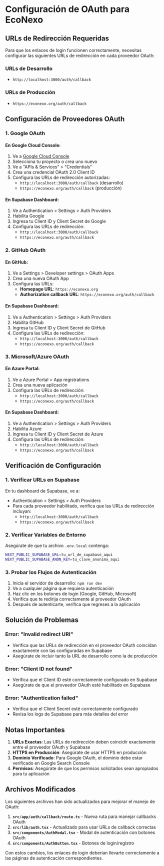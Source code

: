 # Configuración de OAuth para EcoNexo

## URLs de Redirección Requeridas

Para que los enlaces de login funcionen correctamente, necesitas configurar las siguientes URLs de redirección en cada proveedor OAuth:

### URLs de Desarrollo
- `http://localhost:3000/auth/callback`

### URLs de Producción
- `https://econexo.org/auth/callback`

## Configuración de Proveedores OAuth

### 1. Google OAuth

#### En Google Cloud Console:
1. Ve a [Google Cloud Console](https://console.cloud.google.com/)
2. Selecciona tu proyecto o crea uno nuevo
3. Ve a "APIs & Services" > "Credentials"
4. Crea una credencial OAuth 2.0 Client ID
5. Configura las URLs de redirección autorizadas:
   - `http://localhost:3000/auth/callback` (desarrollo)
   - `https://econexo.org/auth/callback` (producción)

#### En Supabase Dashboard:
1. Ve a Authentication > Settings > Auth Providers
2. Habilita Google
3. Ingresa tu Client ID y Client Secret de Google
4. Configura las URLs de redirección:
   - `http://localhost:3000/auth/callback`
   - `https://econexo.org/auth/callback`

### 2. GitHub OAuth

#### En GitHub:
1. Ve a Settings > Developer settings > OAuth Apps
2. Crea una nueva OAuth App
3. Configura las URLs:
   - **Homepage URL**: `https://econexo.org`
   - **Authorization callback URL**: `https://econexo.org/auth/callback`

#### En Supabase Dashboard:
1. Ve a Authentication > Settings > Auth Providers
2. Habilita GitHub
3. Ingresa tu Client ID y Client Secret de GitHub
4. Configura las URLs de redirección:
   - `http://localhost:3000/auth/callback`
   - `https://econexo.org/auth/callback`

### 3. Microsoft/Azure OAuth

#### En Azure Portal:
1. Ve a Azure Portal > App registrations
2. Crea una nueva aplicación
3. Configura las URLs de redirección:
   - `http://localhost:3000/auth/callback`
   - `https://econexo.org/auth/callback`

#### En Supabase Dashboard:
1. Ve a Authentication > Settings > Auth Providers
2. Habilita Azure
3. Ingresa tu Client ID y Client Secret de Azure
4. Configura las URLs de redirección:
   - `http://localhost:3000/auth/callback`
   - `https://econexo.org/auth/callback`

## Verificación de Configuración

### 1. Verificar URLs en Supabase
En tu dashboard de Supabase, ve a:
- Authentication > Settings > Auth Providers
- Para cada proveedor habilitado, verifica que las URLs de redirección incluyan:
  - `http://localhost:3000/auth/callback`
  - `https://econexo.org/auth/callback`

### 2. Verificar Variables de Entorno
Asegúrate de que tu archivo `.env.local` contenga:
```bash
NEXT_PUBLIC_SUPABASE_URL=tu_url_de_supabase_aqui
NEXT_PUBLIC_SUPABASE_ANON_KEY=tu_clave_anonima_aqui
```

### 3. Probar los Flujos de Autenticación
1. Inicia el servidor de desarrollo: `npm run dev`
2. Ve a cualquier página que requiera autenticación
3. Haz clic en los botones de login (Google, GitHub, Microsoft)
4. Verifica que te redirija correctamente al proveedor OAuth
5. Después de autenticarte, verifica que regreses a la aplicación

## Solución de Problemas

### Error: "Invalid redirect URI"
- Verifica que las URLs de redirección en el proveedor OAuth coincidan exactamente con las configuradas en Supabase
- Asegúrate de incluir tanto la URL de desarrollo como la de producción

### Error: "Client ID not found"
- Verifica que el Client ID esté correctamente configurado en Supabase
- Asegúrate de que el proveedor OAuth esté habilitado en Supabase

### Error: "Authentication failed"
- Verifica que el Client Secret esté correctamente configurado
- Revisa los logs de Supabase para más detalles del error

## Notas Importantes

1. **URLs Exactas**: Las URLs de redirección deben coincidir exactamente entre el proveedor OAuth y Supabase
2. **HTTPS en Producción**: Asegúrate de usar HTTPS en producción
3. **Dominio Verificado**: Para Google OAuth, el dominio debe estar verificado en Google Search Console
4. **Permisos**: Asegúrate de que los permisos solicitados sean apropiados para tu aplicación

## Archivos Modificados

Los siguientes archivos han sido actualizados para mejorar el manejo de OAuth:

1. **`src/app/auth/callback/route.ts`** - Nueva ruta para manejar callbacks OAuth
2. **`src/lib/auth.tsx`** - Actualizado para usar URLs de callback correctas
3. **`src/components/AuthModal.tsx`** - Modal de autenticación con botones OAuth
4. **`src/components/AuthButton.tsx`** - Botones de login/registro

Con estos cambios, los enlaces de login deberían llevarte correctamente a las páginas de autenticación correspondientes.
